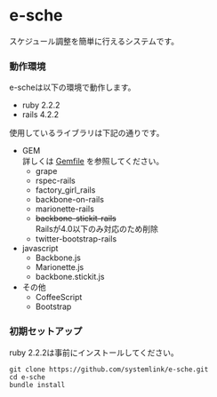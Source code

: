 e-sche
======

スケジュール調整を簡単に行えるシステムです。  

### 動作環境

e-scheは以下の環境で動作します。  

* ruby 2.2.2
* rails 4.2.2

使用しているライブラリは下記の通りです。  

* GEM  
詳しくは [Gemfile](https://github.com/systemlink/e-sche/blob/master/Gemfile) を参照してください。  
    * grape
    * rspec-rails
    * factory_girl_rails
    * backbone-on-rails
    * marionette-rails
    * ~~backbone-stickit-rails~~  
    Railsが4.0以下のみ対応のため削除
    * twitter-bootstrap-rails
* javascript
    * Backbone.js
    * Marionette.js
    * backbone.stickit.js
* その他
    * CoffeeScript
    * Bootstrap

### 初期セットアップ

ruby 2.2.2は事前にインストールしてください。

    git clone https://github.com/systemlink/e-sche.git
    cd e-sche
    bundle install
